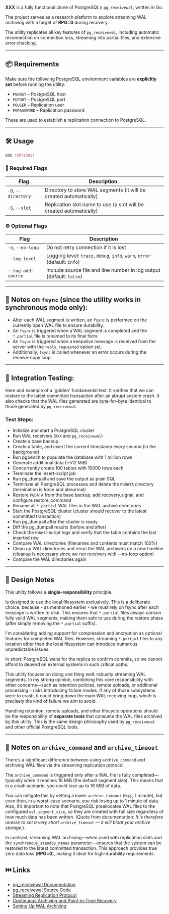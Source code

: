 **XXX** is a fully functional clone of PostgreSQL’s `pg_receivewal`, written in Go.

The project serves as a research platform to explore streaming WAL archiving with a target of **RPO=0** during recovery.

The utility replicates all key features of `pg_receivewal`, including automatic reconnection on connection loss,
streaming into partial files, and extensive error checking.

---

## 📦 Requirements

Make sure the following PostgreSQL environment variables are **explicitly set** before running the utility:

- `PGHOST` – PostgreSQL host
- `PGPORT` – PostgreSQL port
- `PGUSER` – Replication user
- `PGPASSWORD` – Replication password

These are used to establish a replication connection to PostgreSQL.

---

## 🛠️ Usage

```bash
XXX [OPTIONS]
```

### 🔐 Required Flags

| Flag                | Description                                                         |
|---------------------|---------------------------------------------------------------------|
| `-D`, `--directory` | Directory to store WAL segments (it will be created automatically)  |
| `-S`, `--slot`      | Replication slot name to use (a slot will be created automatically) |

### ⚙️ Optional Flags

| Flag               | Description                                                                |
|--------------------|----------------------------------------------------------------------------|
| `-n`, `--no-loop`  | Do not retry connection if it is lost                                      |
| `--log-level`      | Logging level: `trace`, `debug`, `info`, `warn`, `error` (default: `info`) |
| `--log-add-source` | Include source file and line number in log output (default: `false`)       |

---

## 💾 Notes on `fsync` (since the utility works in synchronous mode **only**):

* After each WAL segment is written, an `fsync` is performed on the currently open WAL file to ensure durability.
* An `fsync` is triggered when a WAL segment is completed and the `*.partial` file is renamed to its final form.
* An `fsync` is triggered when a keepalive message is received from the server with the `reply_requested` option set.
* Additionally, `fsync` is called whenever an error occurs during the receive-copy loop.

---

## 🧪 Integration Testing:

Here and example of a 'golden' fundamental test.
It verifies that we can restore to the latest committed transaction after an abrupt system crash.
It also checks that the WAL files generated are byte-for-byte identical to those generated by `pg_receivewal`.

### Test Steps:

* Initialize and start a PostgreSQL cluster
* Run WAL receivers (`XXX` and `pg_receivewal`)
* Create a base backup
* Create a table, and insert the current timestamp every second (in the background)
* Run pgbench to populate the database with 1 million rows
* Generate additional data (~512 MiB)
* Concurrently create 100 tables with 10000 rows each.
* Terminate the insert-script job
* Run pg_dumpall and save the output as plain SQL
* Terminate all PostgreSQL processes and delete the `PGDATA` directory (termination is force and abnormal)
* Restore `PGDATA` from the base backup, add recovery.signal, and configure restore_command
* Rename all `*.partial` WAL files in the WAL archive directories
* Start the PostgreSQL cluster (cluster should recover to the latest committed transaction)
* Run pg_dumpall after the cluster is ready
* Diff the pg_dumpall results (before and after)
* Check the insert-script logs and verify that the table contains the last inserted row
* Compare WAL directories (filenames and contents must match 100%)
* Clean up WAL directories and rerun the WAL archivers on a new timeline (cleanup is necessary since we run receivers
  with --no-loop option)
* Compare the WAL directories again

---

## 🧱 Design Notes

This utility follows a **single-responsibility** principle.

Is designed to use the local filesystem exclusively. This is a deliberate choice, because - as mentioned
earlier - we must rely on fsync after each message is written to disk.
This ensures that `*.partial` files always contain fully valid WAL segments, making them safe to use during the restore
phase (after simply removing the `*.partial` suffix).

I'm considering adding support for compression and encryption as optional features for completed WAL files.
However, streaming `*.partial` files to any location other than the local filesystem can introduce numerous
unpredictable issues.

In short: PostgreSQL waits for the replica to confirm commits, so we cannot afford to depend on external systems in such
critical paths.

This utility focuses on doing one thing well: robustly streaming WAL segments.
In my strong opinion, combining this core responsibility with other concerns—such as retention policies, remote uploads,
or additional processing - risks introducing failure modes.
If any of those subsystems were to crash, it could bring down the main WAL receiving loop, which is precisely the kind
of failure we aim to avoid.

Handling retention, remote uploads, and other lifecycle operations should be the responsibility of **separate tools**
that consume the WAL files archived by this utility.
This is the same design philosophy used by `pg_receivewal` and other official PostgreSQL tools.

---

## 🔁 Notes on `archive_command` and `archive_timeout`

There’s a significant difference between using `archive_command` and archiving WAL files via the streaming replication
protocol.

The `archive_command` is triggered only after a WAL file is fully completed—typically when it reaches 16 MiB (the
default segment size).
This means that in a crash scenario, you could lose up to 16 MiB of data.

You can mitigate this by setting a lower `archive_timeout` (e.g., 1 minute), but even then, in a worst-case scenario,
you risk losing up to 1 minute of data.
Also, it’s important to note that PostgreSQL preallocates WAL files to the configured `wal_segment_size`, so they are
created with full size regardless of how much data has been written. (Quote from documentation:
_It is therefore unwise to set a very short `archive_timeout` — it will bloat your archive storage._).

In contrast, streaming WAL archiving—when used with replication slots and the `synchronous_standby_names`
parameter—ensures that the system can be restored to the latest committed transaction.
This approach provides true zero data loss (**RPO=0**), making it ideal for high-durability requirements.

## ⏮️ Links

- [pg_receivewal Documentation](https://www.postgresql.org/docs/current/app-pgreceivewal.html)
- [pg_receivewal Source Code](https://github.com/postgres/postgres/blob/master/src/bin/pg_basebackup/pg_receivewal.c)
- [Streaming Replication Protocol](https://www.postgresql.org/docs/current/protocol-replication.html)
- [Continuous Archiving and Point-in-Time Recovery](https://www.postgresql.org/docs/current/continuous-archiving.html)
- [Setting Up WAL Archiving](https://www.postgresql.org/docs/current/continuous-archiving.html#BACKUP-ARCHIVING-WAL)
